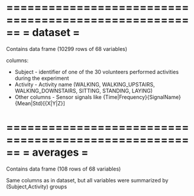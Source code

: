 ======================================================
=                 dataset                            =
======================================================
Contains data frame (10299 rows of 68 variables)

columns:

- Subject       - identifier of one of the 30 volunteers performed activities during the experiment
- Activity      - Activity name (WALKING, WALKING_UPSTAIRS, WALKING_DOWNSTAIRS, SITTING, STANDING, LAYING)
- Other columns - Sensor signals like {Time|Frequency}{SignalName}{Mean|Std}[{X|Y|Z}]

======================================================
=                 averages                           =
======================================================
Contains data frame (108 rows of 68 variables)

Same columns as in dataset, but all variables were summarized by (Subject,Activity) groups
